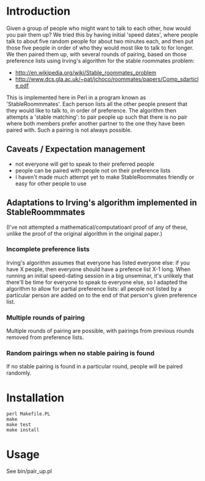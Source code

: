# Introduction

Given a group of people who might want to talk to each other, how would
you pair them up? We tried this by having initial 'speed dates', where
people talk to about five random people for about two minutes each,
and then put those five people in order of who they would most like to
talk to for longer. We then paired them up, with several rounds of
pairing, based on those preference lists using Irving's algorithm for
the stable roommates problem:

* http://en.wikipedia.org/wiki/Stable_roommates_problem
* http://www.dcs.gla.ac.uk/~pat/jchoco/roommates/papers/Comp_sdarticle.pdf

This is implemented here in Perl in a program known as
'StableRoommmates'. Each person lists all the other people present
that they would like to talk to, in order of preference. The algorithm
then attempts a 'stable matching': to pair people up such that there
is no pair where both members prefer another partner to the one they
have been paired with. Such a pairing is not always possible.

## Caveats / Expectation management

* not everyone will get to speak to their preferred people
* people can be paired with people not on their preference lists
* I haven't made much attempt yet to make StableRoommates friendly or
  easy for other people to use

## Adaptations to Irving's algorithm implemented in StableRoommmates

(I've not attempted a mathematical/computatioanl proof of any of these,
unlike the proof of the original algorithm in the original paper.)

### Incomplete preference lists
Irving's algorithm assumes that everyone has listed everyone else: if
you have X people, then everyone should have a prefence list X-1 long.
When running an initial speed-dating session in a big unseminar, it's
unlikely that there'll be time for everyone to speak to everyone else,
so I adapted the algorithm to allow for partial preference lists: all
people not listed by a particular person are added on to the end of
that person's given preference list.

### Multiple rounds of pairing
Multiple rounds of pairing are possible, with pairings from previous
rounds removed from preference lists.

### Random pairings when no stable pairing is found
If no stable pairing is found in a particular round, people will be
paired randomly.

# Installation
    perl Makefile.PL
    make
    make test
    make install

# Usage

See bin/pair_up.pl
